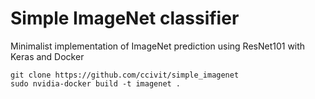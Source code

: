 # Simple ImageNet classifier
Minimalist implementation of ImageNet prediction using ResNet101 with Keras and Docker

```
git clone https://github.com/ccivit/simple_imagenet
sudo nvidia-docker build -t imagenet .

```

